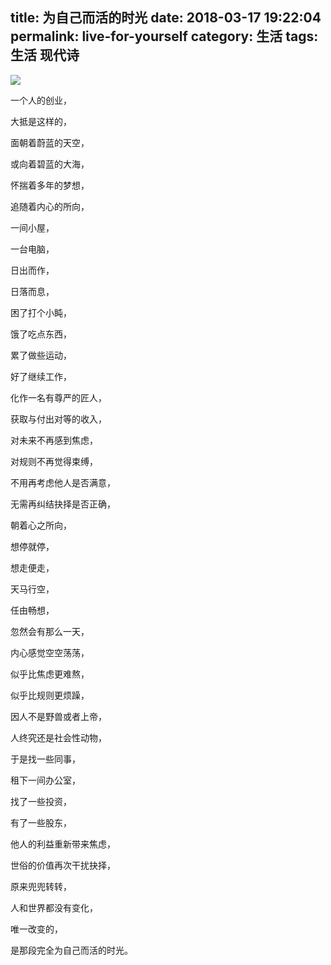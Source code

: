title: 为自己而活的时光
date: 2018-03-17 19:22:04
permalink: live-for-yourself
category: 生活
tags: 生活 现代诗
---

![](http://blogqn.qixincha.com/海边工作.jpg)

一个人的创业，

大抵是这样的，

<!-- more -->

面朝着蔚蓝的天空，

或向着碧蓝的大海，

怀揣着多年的梦想，

追随着内心的所向，

一间小屋，

一台电脑，

日出而作，

日落而息，

困了打个小盹，

饿了吃点东西，

累了做些运动，

好了继续工作，

化作一名有尊严的匠人，

获取与付出对等的收入，

对未来不再感到焦虑，

对规则不再觉得束缚，

不用再考虑他人是否满意，

无需再纠结抉择是否正确，

朝着心之所向，

想停就停，

想走便走，

天马行空，

任由畅想，

忽然会有那么一天，

内心感觉空空荡荡，

似乎比焦虑更难熬，

似乎比规则更烦躁，

因人不是野兽或者上帝，

人终究还是社会性动物，

于是找一些同事，

租下一间办公室，

找了一些投资，

有了一些股东，

他人的利益重新带来焦虑，

世俗的价值再次干扰抉择，

原来兜兜转转，

人和世界都没有变化，

唯一改变的，

是那段完全为自己而活的时光。
